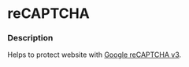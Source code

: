 # reCAPTCHA

### Description

Helps to protect website with [Google reCAPTCHA v3](https://www.google.com/recaptcha/intro/v3.html).

